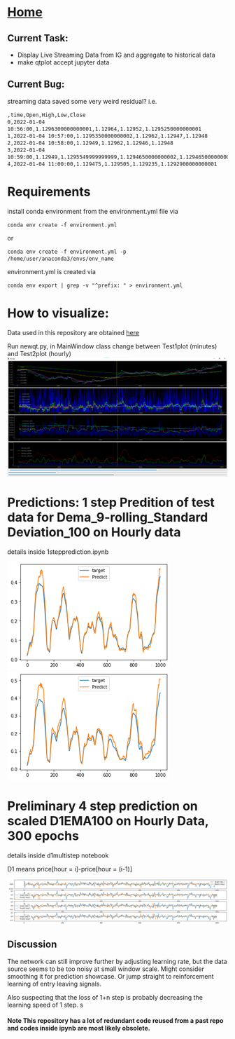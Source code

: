 # [Home](http://lu0x1a0.github.io)

## Current Task:
* Display Live Streaming Data from IG and aggregate to historical data
* make qtplot accept jupyter data

## Current Bug:
streaming data saved some very weird residual? 
i.e. 
```
,time,Open,High,Low,Close
0,2022-01-04 10:56:00,1.1296300000000001,1.12964,1.12952,1.1295250000000001
1,2022-01-04 10:57:00,1.1295350000000002,1.12962,1.12947,1.12948
2,2022-01-04 10:58:00,1.12949,1.12962,1.12946,1.12948
3,2022-01-04 10:59:00,1.12949,1.1295549999999999,1.1294650000000002,1.1294650000000002
4,2022-01-04 11:00:00,1.129475,1.129505,1.129235,1.1292900000000001
```

# Requirements
install conda environment from the environment.yml file via
```
conda env create -f environment.yml
```
or
```
conda env create -f environment.yml -p /home/user/anaconda3/envs/env_name
```
environment.yml is created via
```
conda env export | grep -v "^prefix: " > environment.yml
```

# How to visualize:
Data used in this repository are obtained [here](http://www.histdata.com/download-free-forex-data/?/ascii/1-minute-bar-quotes)

Run newqt.py, in MainWindow class change between Test1plot (minutes) and Test2plot (hourly)
![Screenshot](./Images/qtHourly.png)

# Predictions: 1 step Predition of test data for Dema_9-rolling_Standard Deviation_100 on Hourly data

details inside 1stepprediction.ipynb


![MSE Loss](./Images/MSELoss.png)
![BCE Loss](./Images/BCELoss.png)

# Preliminary 4 step prediction on scaled D1EMA100 on Hourly Data, 300 epochs
details inside d1multistep notebook

D1 means price[hour = i]-price[hour = (i-1)]

![4 step](./Images/nsteppredict.png)
## Discussion
The network can still improve further by adjusting learning rate, but the data source seems to be too noisy at small window scale.  Might consider smoothing it for prediction showcase. Or jump straight to reinforcement learning of entry leaving signals. 

Also suspecting that the loss of 1+n step is probably decreasing the learning speed of 1 step. s

#### Note This repository has a lot of redundant code reused from a past repo and codes inside ipynb are most likely obsolete.

